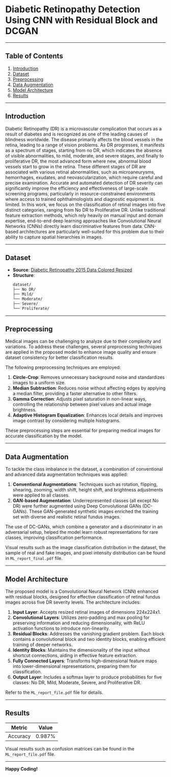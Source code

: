 # **Diabetic Retinopathy Detection Using CNN with Residual Block and DCGAN**



---

## **Table of Contents**
1. [Introduction](#introduction)
2. [Dataset](#dataset)
3. [Preprocessing](#preprocessing)
4. [Data Augmentation](#data-augmentation)
5. [Model Architecture](#model-architecture)
6. [Results](#results)

---

## **Introduction**

Diabetic Retinopathy (DR) is a microvascular complication that occurs as a result of diabetes and is recognized as one of the leading causes of blindness worldwide. The disease primarily affects the blood vessels in the retina, leading to a range of vision problems. As DR progresses, it manifests as a spectrum of stages, starting from no DR, which indicates the absence of visible abnormalities, to mild, moderate, and severe stages, and finally to proliferative DR, the most advanced form where new, abnormal blood vessels start to grow in the retina. 
These different stages of DR are associated with various retinal abnormalities, such as microaneurysms, hemorrhages, exudates, and neovascularization, which require careful and precise examination. Accurate and automated detection of DR severity can significantly improve the efficiency and effectiveness of large-scale screening programs, particularly in resource-constrained environments where access to trained ophthalmologists and diagnostic equipment is limited. 
In this work, we focus on the classification of retinal images into five distinct categories, ranging from No DR to Proliferative DR. Unlike traditional feature extraction methods, which rely heavily on manual input and domain expertise, end-to-end deep learning approaches like Convolutional Neural Networks (CNNs) directly learn discriminative features from data. CNN-based architectures are particularly well-suited for this problem due to their ability to capture spatial hierarchies in images. 

---

## **Dataset**

- **Source**: [Diabetic Retinopathy 2015 Data Colored Resized]([https://www.kaggle.com/datasets/tanlikesmath/diabetic-retinopathy-resized](https://www.kaggle.com/datasets/sovitrath/diabetic-retinopathy-2015-data-colored-resized))
- **Structure**:
  ```bash
  dataset/
  ├── No DR/
  ├── Mild/
  └── Moderate/
  ├── Severe/
  └── Proliferate/
  ```

---

## **Preprocessing**

Medical images can be challenging to analyze due to their complexity and variations. To address these challenges, several preprocessing techniques are applied in the proposed model to enhance image quality and ensure dataset consistency for better classification results.

The following preprocessing techniques are employed:

1. **Circle-Crop**: Removes unnecessary background noise and standardizes images to a uniform size.
2. **Median Subtraction**: Reduces noise without affecting edges by applying a median filter, providing a faster alternative to other filters.
3. **Gamma Correction**: Adjusts pixel saturation in non-linear ways, controlling the relationship between pixel values and actual image brightness.
4. **Adaptive Histogram Equalization**: Enhances local details and improves image contrast by considering multiple histograms.

These preprocessing steps are essential for preparing medical images for accurate classification by the model.

---

## **Data Augmentation**

To tackle the class imbalance in the dataset, a combination of conventional and advanced data augmentation techniques was applied:

1. **Conventional Augmentations**: Techniques such as rotation, flipping, shearing, zooming, width shift, height shift, and brightness adjustments were applied to all classes.
2. **GAN-based Augmentation**: Underrepresented classes (all except No DR) were further augmented using Deep Convolutional GANs (DC-GANs). These GAN-generated synthetic images enriched the training set with diverse and realistic retinal fundus images.

The use of DC-GANs, which combine a generator and a discriminator in an adversarial setup, helped the model learn robust representations for rare classes, improving classification performance.

Visual results such as the image classification distribution in the dataset, the sample of real and fake images, and pixel intensity distribution can be found in `ML_report_final.pdf` file.

---
  
  ## **Model Architecture**

The proposed model is a Convolutional Neural Network (CNN) enhanced with residual blocks, designed for effective classification of retinal fundus images across five DR severity levels. The architecture includes:

1. **Input Layer**: Accepts resized retinal images of dimensions 224x224x1.
2. **Convolutional Layers**: Utilizes zero-padding and max pooling for preserving information and reducing dimensionality, with ReLU activation functions to introduce non-linearity.
3. **Residual Blocks**: Addresses the vanishing gradient problem. Each block contains a convolutional block and two identity blocks, enabling efficient training of deeper networks.
4. **Identity Blocks**: Maintains the dimensionality of the input without shortcut connections, aiding in effective feature extraction.
5. **Fully Connected Layers**: Transforms high-dimensional feature maps into lower-dimensional representations, preparing them for classification.
6. **Output Layer**: Includes a softmax layer to produce probabilities for five classes: No DR, Mild, Moderate, Severe, and Proliferative DR.

Refer to the `ML_report_file.pdf` file for details.

---

## **Results**

| Metric         | Value     |
|----------------|-----------|
| Accuracy       | 0.987%    |

Visual results such as confusion matrices can be found in the `ML_report_file.pdf` file.

---

**Happy Coding!**
